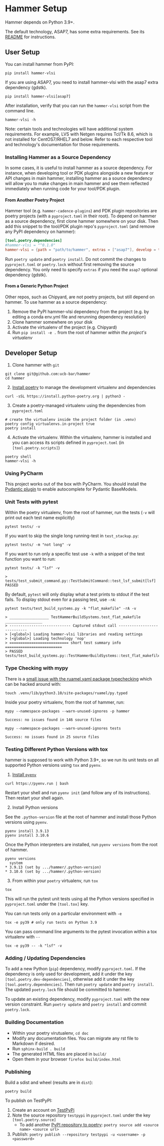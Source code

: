 # Hammer Setup

Hammer depends on Python 3.9+.

The default technology, ASAP7, has some extra requirements. See its [README](https://github.com/ucb-bar/hammer/blob/master/hammer/technology/asap7/README.md) for instructions.

## User Setup

You can install hammer from PyPI:

```shell
pip install hammer-vlsi
```

If you are using ASAP7, you need to install hammer-vlsi with the asap7 extra dependency (gdstk).

```shell
pip install hammer-vlsi[asap7]
```

After installation, verify that you can run the `hammer-vlsi` script from the command line.

```shell
hammer-vlsi -h
```

Note: certain tools and technologies will have additional system requirements. For example, LVS with Netgen requires Tcl/Tk 8.6, which is not installed for CentOS7/RHEL7 and below. Refer to each respective tool and technology's documentation for those requirements.

### Installing Hammer as a Source Dependency

In some cases, it is useful to install hammer as a source dependency.
For instance, when developing tool or PDK plugins alongside a new feature or API changes in main hammer, installing hammer as a source dependency will allow you to make changes in main hammer and see them reflected immediately when running code for your tool/PDK plugin.

#### From Another Poetry Project

Hammer tool (e.g. `hammer-cadence-plugins`) and PDK plugin repositories are poetry projects (with a `pyproject.toml` in their root).
To depend on hammer as a source dependency, first clone hammer somewhere on your disk.
Then add this snippet to the tool/PDK plugin repo's `pyproject.toml` (and remove any PyPI dependency on hammer):

```toml
[tool.poetry.dependencies]
#hammer-vlsi = "^0.1.0"
hammer-vlsi = {path = "path/to/hammer", extras = ["asap7"], develop = true}
```

Run `poetry update` and `poetry install`.
Do not commit the changes to `pyproject.toml` or `poetry.lock` without first removing the source dependency.
You only need to specify `extras` if you need the `asap7` optional dependency (gdstk).

#### From a Generic Python Project

Other repos, such as Chipyard, are not poetry projects, but still depend on hammer.
To use hammer as a source dependency:

1. Remove the PyPI hammer-vlsi dependency from the project (e.g. by editing a conda env.yml file and rerunning dependency resolution)
1. Clone hammer somewhere on your disk
1. Activate the virtualenv of the project (e.g. Chipyard)
1. Run `pip install -e .` from the root of hammer *within the project's virtualenv*

## Developer Setup

1. Clone hammer with `git`

```shell
git clone git@github.com:ucb-bar/hammer
cd hammer
```
2. [Install poetry](https://python-poetry.org/docs/master/) to manage the development virtualenv and dependencies

```shell
curl -sSL https://install.python-poetry.org | python3 -
```

3. Create a poetry-managed virtualenv using the dependencies from `pyproject.toml`

```shell
# create the virtualenv inside the project folder (in .venv)
poetry config virtualenvs.in-project true
poetry install
```

4. Activate the virtualenv. Within the virtualenv, hammer is installed and you can access its scripts defined in
    `pyproject.toml` (in `[tool.poetry.scripts]`)

```shell
poetry shell
hammer-vlsi -h
```

### Using PyCharm

This project works out of the box with PyCharm.
You should install the [Pydantic plugin](https://plugins.jetbrains.com/plugin/12861-pydantic) to enable autocomplete for Pydantic BaseModels.

### Unit Tests with pytest

Within the poetry virtualenv, from the root of hammer, run the tests (`-v` will print out each test name explicitly)

```shell
pytest tests/ -v
```

If you want to skip the single long running-test in `test_stackup.py`:

```shell
pytest tests/ -m "not long" -v
```

If you want to run only a specific test use `-k` with a snippet of the test function you want to run:

```shell
pytest tests/ -k "lsf" -v

> tests/test_submit_command.py::TestSubmitCommand::test_lsf_submit[lsf] PASSED
```

By default, `pytest` will only display what a test prints to stdout if the test fails.
To display stdout even for a passing test, use `-rA`:

```shell
pytest tests/test_build_systems.py -k "flat_makefile" -rA -v

> __________________ TestHammerBuildSystems.test_flat_makefile _________________
> ---------------------------- Captured stdout call ----------------------------
> [<global>] Loading hammer-vlsi libraries and reading settings
> [<global>] Loading technology 'nop'
> =========================== short test summary info ==========================
> PASSED tests/test_build_systems.py::TestHammerBuildSystems::test_flat_makefile
```

### Type Checking with mypy

There is a [small issue with the ruamel.yaml package typechecking](https://github.com/python/mypy/issues/12664) which can be hacked around with:

```shell
touch .venv/lib/python3.10/site-packages/ruamel/py.typed
```

Inside your poetry virtualenv, from the root of hammer, run:

```shell
mypy --namespace-packages --warn-unused-ignores -p hammer

Success: no issues found in 146 source files

mypy --namespace-packages --warn-unused-ignores tests

Success: no issues found in 25 source files
```

### Testing Different Python Versions with tox

hammer is supposed to work with Python 3.9+, so we run its unit tests on all supported Python versions using `tox` and `pyenv`.

1. [Install `pyenv`](https://github.com/pyenv/pyenv-installer)

```shell
curl https://pyenv.run | bash
```

Restart your shell and run `pyenv init` (and follow any of its instructions).
Then restart your shell again.

2. Install Python versions

See the `.python-version` file at the root of hammer and install those Python versions using `pyenv`.

```shell
pyenv install 3.9.13
pyenv install 3.10.6
```

Once the Python interpreters are installed, run `pyenv versions` from the root of hammer.

```shell
pyenv versions
  system
* 3.9.13 (set by .../hammer/.python-version)
* 3.10.6 (set by .../hammer/.python-version)
```

3. From within your `poetry` virtualenv, run `tox`

```shell
tox
```

This will run the pytest unit tests using all the Python versions specified in `pyproject.toml` under the `[tool.tox]` key.

You can run tests only on a particular environment with `-e`

```shell
tox -e py39 # only run tests on Python 3.9
```

You can pass command line arguments to the pytest invocation within a tox virtualenv with `--`

```shell
tox -e py39 -- -k "lsf" -v
```

### Adding / Updating Dependencies

To add a new Python (`pip`) dependency, modify `pyproject.toml`.
If the dependency is only used for development, add it under the key `[tool.poetry.dev-dependencies]`, otherwise add it under the key `[tool.poetry.dependencies]`.
Then run `poetry update` and `poetry install`.
The updated `poetry.lock` file should be committed to hammer.

To update an existing dependency, modify `pyproject.toml` with the new version constraint.
Run `poetry update` and `poetry install` and commit `poetry.lock`.

### Building Documentation

- Within your poetry virutualenv, `cd doc`
- Modify any documentation files. You can migrate any rst file to Markdown if desired.
- Run `sphinx-build . build`
- The generated HTML files are placed in `build/`
- Open them in your browser `firefox build/index.html`

### Publishing

Build a sdist and wheel (results are in `dist`):

```shell
poetry build
```

To publish on TestPyPI:

1. Create an account on [TestPyPi](https://test.pypi.org/)
2. Note the source repository `testpypi` in `pyproject.toml` under the key `[tool.poetry.source]`
   - To add another [PyPI repository to poetry](https://python-poetry.org/docs/master/repositories/): `poetry source add <source name> <source url>`
3. Publish: `poetry publish --repository testpypi -u <username> -p <password>`
